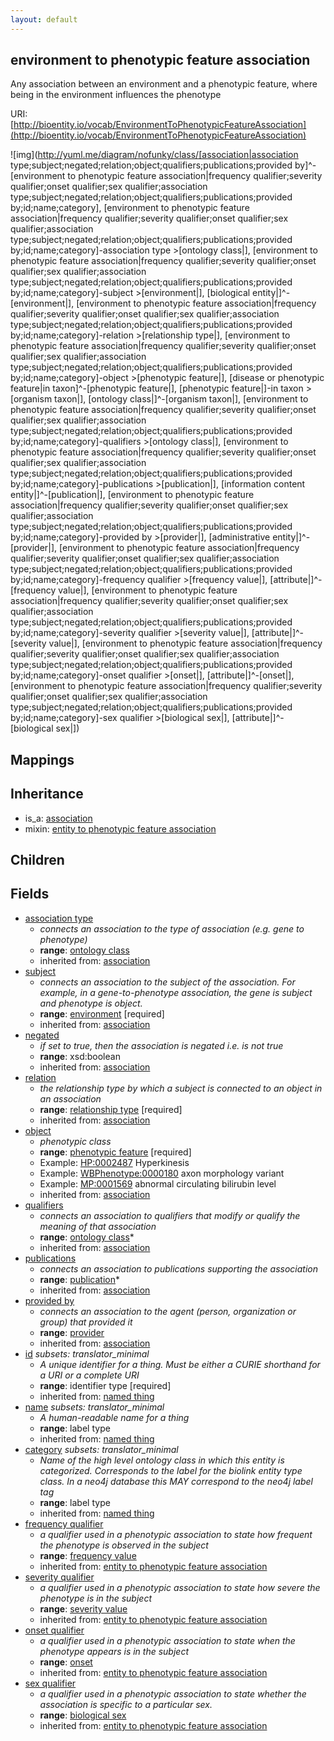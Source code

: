 ```yaml
---
layout: default
---
```


## environment to phenotypic feature association


Any association between an environment and a phenotypic feature, where being in the environment influences the phenotype

URI: [http://bioentity.io/vocab/EnvironmentToPhenotypicFeatureAssociation](http://bioentity.io/vocab/EnvironmentToPhenotypicFeatureAssociation)


![img](http://yuml.me/diagram/nofunky/class/[association|association type;subject;negated;relation;object;qualifiers;publications;provided by]^-[environment to phenotypic feature association|frequency qualifier;severity qualifier;onset qualifier;sex qualifier;association type;subject;negated;relation;object;qualifiers;publications;provided by;id;name;category], [environment to phenotypic feature association|frequency qualifier;severity qualifier;onset qualifier;sex qualifier;association type;subject;negated;relation;object;qualifiers;publications;provided by;id;name;category]-association type >[ontology class|], [environment to phenotypic feature association|frequency qualifier;severity qualifier;onset qualifier;sex qualifier;association type;subject;negated;relation;object;qualifiers;publications;provided by;id;name;category]-subject >[environment|], [biological entity|]^-[environment|], [environment to phenotypic feature association|frequency qualifier;severity qualifier;onset qualifier;sex qualifier;association type;subject;negated;relation;object;qualifiers;publications;provided by;id;name;category]-relation >[relationship type|], [environment to phenotypic feature association|frequency qualifier;severity qualifier;onset qualifier;sex qualifier;association type;subject;negated;relation;object;qualifiers;publications;provided by;id;name;category]-object >[phenotypic feature|], [disease or phenotypic feature|in taxon]^-[phenotypic feature|], [phenotypic feature|]-in taxon >[organism taxon|], [ontology class|]^-[organism taxon|], [environment to phenotypic feature association|frequency qualifier;severity qualifier;onset qualifier;sex qualifier;association type;subject;negated;relation;object;qualifiers;publications;provided by;id;name;category]-qualifiers >[ontology class|], [environment to phenotypic feature association|frequency qualifier;severity qualifier;onset qualifier;sex qualifier;association type;subject;negated;relation;object;qualifiers;publications;provided by;id;name;category]-publications >[publication|], [information content entity|]^-[publication|], [environment to phenotypic feature association|frequency qualifier;severity qualifier;onset qualifier;sex qualifier;association type;subject;negated;relation;object;qualifiers;publications;provided by;id;name;category]-provided by >[provider|], [administrative entity|]^-[provider|], [environment to phenotypic feature association|frequency qualifier;severity qualifier;onset qualifier;sex qualifier;association type;subject;negated;relation;object;qualifiers;publications;provided by;id;name;category]-frequency qualifier >[frequency value|], [attribute|]^-[frequency value|], [environment to phenotypic feature association|frequency qualifier;severity qualifier;onset qualifier;sex qualifier;association type;subject;negated;relation;object;qualifiers;publications;provided by;id;name;category]-severity qualifier >[severity value|], [attribute|]^-[severity value|], [environment to phenotypic feature association|frequency qualifier;severity qualifier;onset qualifier;sex qualifier;association type;subject;negated;relation;object;qualifiers;publications;provided by;id;name;category]-onset qualifier >[onset|], [attribute|]^-[onset|], [environment to phenotypic feature association|frequency qualifier;severity qualifier;onset qualifier;sex qualifier;association type;subject;negated;relation;object;qualifiers;publications;provided by;id;name;category]-sex qualifier >[biological sex|], [attribute|]^-[biological sex|])
## Mappings


## Inheritance

 *  is_a: [association](Association.html)
 *  mixin: [entity to phenotypic feature association](EntityToPhenotypicFeatureAssociation.html)

## Children



## Fields

 * [association type](association_type.html)
    * _connects an association to the type of association (e.g. gene to phenotype)_
    * __range__: [ontology class](OntologyClass.html)
    * inherited from: [association](Association.html)
 * [subject](subject.html)
    * _connects an association to the subject of the association. For example, in a gene-to-phenotype association, the gene is subject and phenotype is object._
    * __range__: [environment](Environment.html) [required]
    * inherited from: [association](Association.html)
 * [negated](negated.html)
    * _if set to true, then the association is negated i.e. is not true_
    * __range__: xsd:boolean
    * inherited from: [association](Association.html)
 * [relation](relation.html)
    * _the relationship type by which a subject is connected to an object in an association_
    * __range__: [relationship type](RelationshipType.html) [required]
    * inherited from: [association](Association.html)
 * [object](object.html)
    * _phenotypic class_
    * __range__: [phenotypic feature](PhenotypicFeature.html) [required]
    * Example: [HP:0002487](http://purl.obolibrary.org/obo/HP_0002487) Hyperkinesis
    * Example: [WBPhenotype:0000180](http://purl.obolibrary.org/obo/WBPhenotype_0000180) axon morphology variant
    * Example: [MP:0001569](http://purl.obolibrary.org/obo/MP_0001569) abnormal circulating bilirubin level
    * inherited from: [association](Association.html)
 * [qualifiers](qualifiers.html)
    * _connects an association to qualifiers that modify or qualify the meaning of that association_
    * __range__: [ontology class](OntologyClass.html)*
    * inherited from: [association](Association.html)
 * [publications](publications.html)
    * _connects an association to publications supporting the association_
    * __range__: [publication](Publication.html)*
    * inherited from: [association](Association.html)
 * [provided by](provided_by.html)
    * _connects an association to the agent (person, organization or group) that provided it_
    * __range__: [provider](Provider.html)
    * inherited from: [association](Association.html)
 * [id](id.html) *subsets: translator_minimal*
    * _A unique identifier for a thing. Must be either a CURIE shorthand for a URI or a complete URI_
    * __range__: identifier type [required]
    * inherited from: [named thing](NamedThing.html)
 * [name](name.html) *subsets: translator_minimal*
    * _A human-readable name for a thing_
    * __range__: label type
    * inherited from: [named thing](NamedThing.html)
 * [category](category.html) *subsets: translator_minimal*
    * _Name of the high level ontology class in which this entity is categorized. Corresponds to the label for the biolink entity type class. In a neo4j database this MAY correspond to the neo4j label tag_
    * __range__: label type
    * inherited from: [named thing](NamedThing.html)
 * [frequency qualifier](frequency_qualifier.html)
    * _a qualifier used in a phenotypic association to state how frequent the phenotype is observed in the subject_
    * __range__: [frequency value](FrequencyValue.html)
    * inherited from: [entity to phenotypic feature association](EntityToPhenotypicFeatureAssociation.html)
 * [severity qualifier](severity_qualifier.html)
    * _a qualifier used in a phenotypic association to state how severe the phenotype is in the subject_
    * __range__: [severity value](SeverityValue.html)
    * inherited from: [entity to phenotypic feature association](EntityToPhenotypicFeatureAssociation.html)
 * [onset qualifier](onset_qualifier.html)
    * _a qualifier used in a phenotypic association to state when the phenotype appears is in the subject_
    * __range__: [onset](Onset.html)
    * inherited from: [entity to phenotypic feature association](EntityToPhenotypicFeatureAssociation.html)
 * [sex qualifier](sex_qualifier.html)
    * _a qualifier used in a phenotypic association to state whether the association is specific to a particular sex._
    * __range__: [biological sex](BiologicalSex.html)
    * inherited from: [entity to phenotypic feature association](EntityToPhenotypicFeatureAssociation.html)
